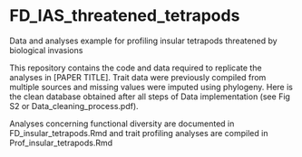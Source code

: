 # FD_IAS_threatened_tetrapods
Data and analyses example for profiling insular tetrapods threatened by biological invasions


This repository contains the code and data required to replicate the analyses in [PAPER TITLE]. Trait data were previously compiled from multiple sources and missing values were imputed using phylogeny. Here is the clean database obtained after all steps of Data implementation (see Fig S2 or Data_cleaning_process.pdf).

Analyses concerning functional diversity are documented in FD_insular_tetrapods.Rmd and trait profiling analyses are compiled in Prof_insular_tetrapods.Rmd
